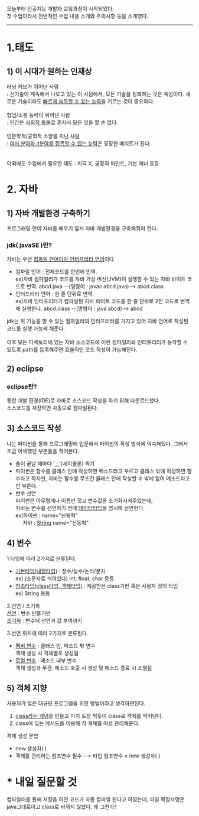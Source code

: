 오늘부터 인공지능 개발자 교육과정이 시작되었다.   
첫 수업이라서 전반적인 수업 내용 소개와 주의사항 등을 소개했다.
***

# 1.태도
## 1) 이 시대가 원하는 인재상   
러닝 커브가 뛰어난 사람   
: 신기술이 계속해서 나오고 있는 이 시점에서, 모든 기술을 정복하는 것은 욕심이다. 새로운 기술이라도 <u>빠르게 습득할 수 있는 능력</u>을 기르는 것이 중요하다.   
</br>
협업/소통 능력이 뛰어난 사람   
: 인간은 <u>사회적 동물</u>로 혼자서 모든 것을 할 순 없다.   
</br>
인문학적/공학적 소양을 지닌 사람   
: <u>여러 분야와 it분야를 접목할 수 있는 능력</u>은 굉장한 메리트가 된다.   
</br>
</br>
이외에도 수업에서 필요한 태도 : 지각 X, 긍정적 마인드, 기본 매너 등등   

# 2. 자바
## 1) 자바 개발환경 구축하기
프로그래밍 언어 자바를 배우기 앞서 자바 개발환경을 구축해줘야 한다.

### jdk( javaSE )란?
자바는 우선 <u>컴파일 언어이자 인터프리터 언어</u>이다.   
- 컴파일 언어 : 전체코드를 한번에 번역.   
ex)자바 컴파일러가 코드를 자바 가상 머신(JVM)이 실행할 수 있는 자바 바이트 코드로 번역. abcd.java --(명령어 : javac abcd.java)--> abcd.class  
- 인터프리터 언어 : 한 줄 단위로 번역.   
ex)자바 인터프리터가 컴파일된 자바 바이트 코드를 한 줄 단위로 2진 코드로 번역해 실행한다. abcd.class --(명령어 : java abcd)--> abcd   

jdk는 위 기능을 할 수 있는 컴파일러와 인터프리터를 가지고 있어 자바 언어로 작성된 코드를 실행 가능케 해준다.   
</br>
이후 모든 디렉토리에 있는 자바 소스코드에 이런 컴파일러와 인터프리터가 동작할 수 있도록 path를 등록해주면 효율적인 코드 작성이 가능해진다.   

## 2) eclipse
### eclipse란?
통합 개발 환경(IDE)로 자바로 소스코드 작성을 하기 위해 다운로드했다.   
소스코드를 저장하면 자동으로 컴파일된다.
## 3) 소스코드 작성
나는 파이썬을 통해 프로그래밍에 입문해서 파이썬의 작성 방식에 익숙해있다. 그래서 조금 어색했던 부분들을 적어본다.   
- 줄이 끝날 때마다 '<u> ; </u>'(세미콜론) 찍기   
- 파이썬은 함수를 클래스 안에 작성하면 메소드라고 부르고 클래스 밖에 작성하면 함수라고 하지만, 자바는 함수를 무조건 클래스 안에 작성할 수 밖에 없어 메소드라고만 부른다.   
- 변수 선언   
파이썬은 아무렇게나 이름만 짓고 변수값을 초기화시켜주었는데,    
자바는 변수를 선언하기 전에 <u>데이터타입</u>을 명시해 선언한다.     
ex)파이썬 : name="신동혁"    
&nbsp;&nbsp;&nbsp;&nbsp;&nbsp;자바 : <u>String</u> name="신동혁"    


## 4) 변수   
1.타입에 따라 2가지로 분류된다.
- <u>기본타입(내장타입)</u> : 정수/실수/논리/문자  
ex) (소문자로 씌여있다)  int, float, char 등등
- <u>참조타입(class타입, 객체타입)</u> : 제공받은 class기반 혹은 사용자 정의 타입    
ex) String 등등   
   

2.선언 / 초기화   
<u>선언</u> : 변수 만들기만   
<u>초기화</u> : 변수에 선언과 값 부여까지   

3.선언 위치에 따라 2가지로 분류된다.
- <u>멤버 변수</u> : 클래스 안, 메소드 밖 변수    
객체 생성 시 객체별로 생성됨
- <u>로컬 변수</u> : 메소드 내부 변수    
객체 생성과 무관. 메소드 호출 시 생성 및 메소드 종료 시 소멸됨

## 5) 객체 지향
사용자가 많은 대규모 프로그램을 위한 방법이라고 생각하면된다.   
1. <u>class라는 개념</u>을 만들고 마치 도장 찍듯이 class로 객체를 찍어낸다.
2. class에 있는 메서드를 이용해 각 개체를 따로 관리해준다.   

객체 생성 문법   
- new 생성자( )
- 객체를 관리하는 참조변수 필수 --> 타입 참조변수 = new 생성자( )






# * 내일 질문할 것
컴파일러를 통해 저장을 하면 코드가 자동 컴파일 된다고 하였는데, 파일 확장자명은 java그대로이고 class로 바뀌지 않았다. 왜 그런가?
